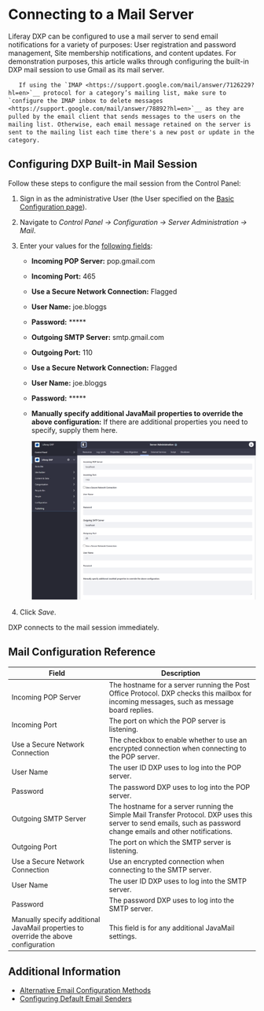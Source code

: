 # Connecting to a Mail Server

Liferay DXP can be configured to use a mail server to send email notifications for a variety of purposes: User registration and password management, Site membership notifications, and content updates. For demonstration purposes, this article walks through configuring the built-in DXP mail session to use Gmail as its mail server.

```warning::
   If using the `IMAP <https://support.google.com/mail/answer/7126229?hl=en>`__ protocol for a category’s mailing list, make sure to `configure the IMAP inbox to delete messages <https://support.google.com/mail/answer/78892?hl=en>`__ as they are pulled by the email client that sends messages to the users on the mailing list. Otherwise, each email message retained on the server is sent to the mailing list each time there's a new post or update in the category.
```

## Configuring DXP Built-in Mail Session

Follow these steps to configure the mail session from the Control Panel:

1. Sign in as the administrative User (the User specified on the [Basic Configuration page](../../../getting-started/using-the-setup-wizard.md)).
1. Navigate to *Control Panel &rarr; Configuration &rarr; Server Administration &rarr; Mail*.
1. Enter your values for the [following fields](#mail-configuration-reference):

    * **Incoming POP Server:** pop.gmail.com
    * **Incoming Port:** 465
    * **Use a Secure Network Connection:** Flagged
    * **User Name:** joe.bloggs
    * **Password:** *****
    * **Outgoing SMTP Server:** smtp.gmail.com
    * **Outgoing Port:** 110
    * **Use a Secure Network Connection:** Flagged
    * **User Name:** joe.bloggs
    * **Password:** *****
    * **Manually specify additional JavaMail properties to override the above configuration:** If there are additional properties you need to specify, supply them here.

      ![Configuring a Mail Server](./connecting-to-a-mail-server/images/01.png)

1. Click *Save*.

DXP connects to the mail session immediately.

<!-- 
## Validating Mail Configuration

To validate that you configured the mail session correctly, do the following:

1.
1.
1. 
-->

## Mail Configuration Reference

| Field | Description |
| --- | --- |
| Incoming POP Server | The hostname for a server running the Post Office Protocol. DXP checks this mailbox for incoming messages, such as message board replies. |
| Incoming Port | The port on which the POP server is listening. |
| Use a Secure Network Connection | The checkbox to enable whether to use an encrypted connection when connecting to the POP server. |
| User Name | The user ID DXP uses to log into the POP server. |
| Password | The password DXP uses to log into the POP server. |
| Outgoing SMTP Server | The hostname for a server running the Simple Mail Transfer Protocol. DXP uses this server to send emails, such as password change emails and other notifications. |
| Outgoing Port | The port on which the SMTP server is listening. |
| Use a Secure Network Connection | Use an encrypted connection when connecting to the SMTP server. |
| User Name | The user ID DXP uses to log into the SMTP server. |
| Password | The password DXP uses to log into the SMTP server. |
| Manually specify additional JavaMail properties to override the above configuration| This field is for any additional JavaMail settings. |

## Additional Information

* [Alternative Email Configuration Methods](./alternative-email-configuration-methods.md)
* [Configuring Default Email Senders](./configuring-default-email-senders.md)

